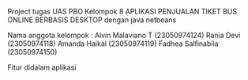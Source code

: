 Project tugas UAS PBO Kelompok 8 
APLIKASI PENJUALAN TIKET BUS ONLINE BERBASIS DESKTOP dengan java netbeans

Nama anggota kelompok :
Alvin Malaviano T (23050974124)
Rania Devi (23050974118)
Amanda Haikal (23050974119)
Fadhea Salfinabila (23050974150)

Fitur didalam aplikasi

